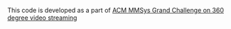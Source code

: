 This code is developed as a part of [ACM MMSys Grand Challenge on 360 degree video streaming](https://2024.acmmmsys.org/gc/360-vod/)
